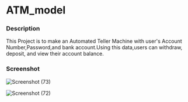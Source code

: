 # ATM_model

### Description
This Project is to make an Automated Teller Machine with user's Account Number,Password,and bank account.Using this data,users can withdraw, deposit, and view their account balance.

### Screenshot

![Screenshot (73)](https://user-images.githubusercontent.com/77565104/226510285-1c3e6db5-8d6a-4c3f-a1bd-18c8452cc00c.png)


![Screenshot (72)](https://user-images.githubusercontent.com/77565104/226510279-30e78cc9-949c-4e3b-a3f1-08101a57311b.png)

